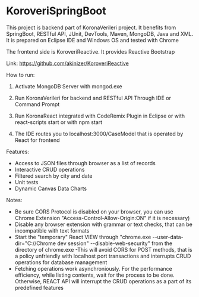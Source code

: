 # KoroveriSpringBoot

This project is backend part of KoronaVerileri project. It benefits from SpringBoot, RESTful API, JUnit, DevTools, Maven, MongoDB, Java and XML. It is prepared on Eclipse IDE and Windows OS and tested with Chrome

The frontend side is KoroveriReactive. It provides Reactive Bootstrap 

Link: https://github.com/akinizer/KoroveriReactive

How to run:
  1. Activate MongoDB Server with mongod.exe	
  2. Run KoronaVerileri for backend and RESTful API
	    Through IDE or Command Prompt
  3. Run KoronaReact integrated with CodeRemix Plugin 
	  in Eclipse
	  or with react-scripts start
	  or with npm start
	
  4. The IDE routes you to localhost:3000/CaseModel that is operated by React for frontend
  
Features:
  - Access to JSON files through browser as a list of records
  - Interactive CRUD operations
  - Filtered search by city and date
  - Unit tests
  - Dynamic Canvas Data Charts

Notes: 
   - Be sure CORS Protocol is disabled on your browser, you can use Chrome Extension "Access-Control-Allow-Origin:ON" if it is necessary)
   - Disable any browser extension with grammar or text checks, that can be incompatible with text formats
   - Start the "temporary" React VIEW through "chrome.exe --user-data-dir="C://Chrome dev session" --disable-web-security" from the directory of chrome.exe
   	-This will avoid CORS for POST methods, that is a policy unfriendly with localhost port transactions and interrupts CRUD operations for database management
   - Fetching operations work asynchroniously. For the performance efficiency, while listing contents, wait for the process to be done. 
   	Otherwise, REACT API will interrupt the CRUD operations as a part of its predefined features
